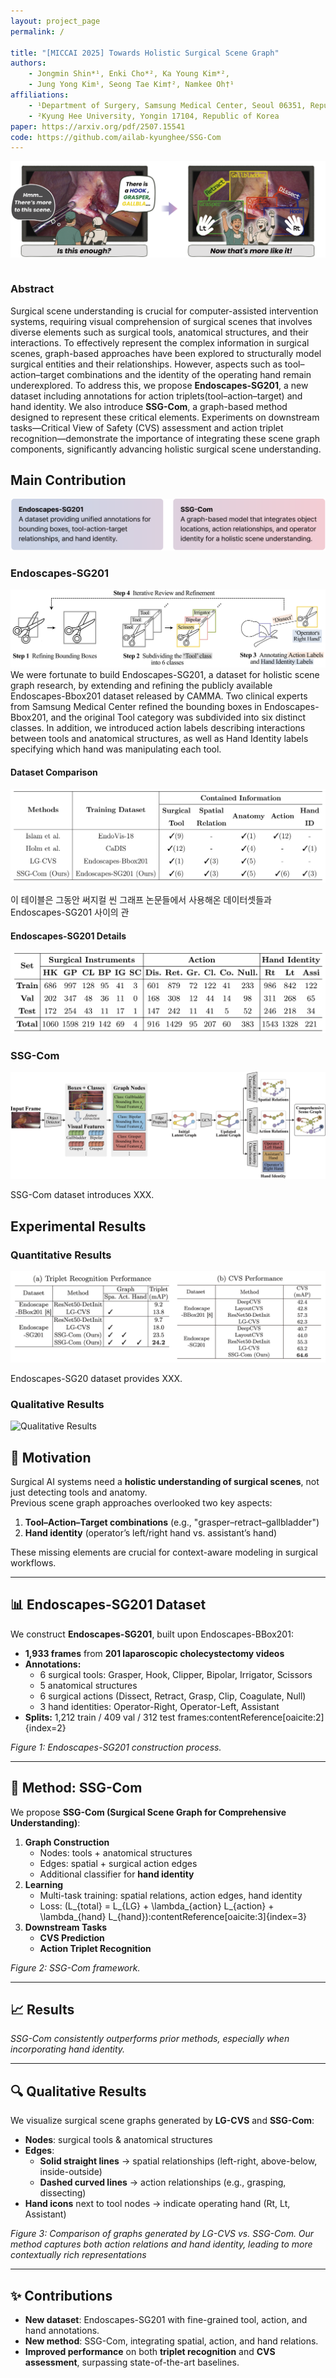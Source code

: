 ```yaml
---
layout: project_page
permalink: /

title: "[MICCAI 2025] Towards Holistic Surgical Scene Graph"
authors:
    - Jongmin Shin*¹, Enki Cho*², Ka Young Kim*²,
    - Jung Yong Kim¹, Seong Tae Kim†², Namkee Oh†¹
affiliations:
    - ¹Department of Surgery, Samsung Medical Center, Seoul 06351, Republic of Korea
    - ²Kyung Hee University, Yongin 17104, Republic of Korea
paper: https://arxiv.org/pdf/2507.15541
code: https://github.com/ailab-kyunghee/SSG-Com
---
```



![Illustration](/static/image/1.png)  
<!-- Abstract -->
<div class="columns is-centered has-text-centered">
    <div class="column is-four-fifths">
        <h3>Abstract</h3>
        <div class="content has-text-justified">
        Surgical scene understanding is crucial for computer-assisted intervention systems, requiring visual comprehension of surgical scenes that involves diverse elements such as surgical tools, anatomical structures, and their interactions. 
        To effectively represent the complex information in surgical scenes, graph-based approaches have been explored to structurally model surgical entities and their relationships. 
        However, aspects such as tool–action–target combinations and the identity of the operating hand remain underexplored. 
        To address this, we propose <b>Endoscapes-SG201</b>, a new dataset including annotations for action triplets(tool–action–target) and hand identity. 
        We also introduce <b>SSG-Com</b>, a graph-based method designed to represent these critical elements. 
        Experiments on downstream tasks—Critical View of Safety (CVS) assessment and action triplet recognition—demonstrate the importance of integrating these scene graph components, significantly advancing holistic surgical scene understanding. 
        </div>
    </div>
</div>

<div class="is-centered">
  <div class="is-four-fifths">
    <h2>Main Contribution</h2>
    <img src="/static/image/2.png" alt="Key Contribution">
  </div>

  <div class="is-four-fifths">
    <h3>Endoscapes-SG201</h3>
    <img src="/static/image/construction.png" alt="Dataset Construction">
    We were fortunate to build Endoscapes-SG201, a dataset for holistic scene graph research, by extending and refining the publicly available Endoscapes-Bbox201 dataset released by CAMMA. Two clinical experts from Samsung Medical Center refined the bounding boxes in Endoscapes-Bbox201, and the original Tool category was subdivided into six distinct classes. In addition, we introduced action labels describing interactions between tools and anatomical structures, as well as Hand Identity labels specifying which hand was manipulating each tool.
    <h4>Dataset Comparison</h4>
    <img src="/static/image/3.png" alt="Dataset Comparison">
    <div class="content has-text-justified">
      <p>
        이 테이블은 그동안 써지컬 씬 그래프 논문들에서 사용해온 데이터셋들과 Endoscapes-SG201 사이의 관
      </p>
      <h4>Endoscapes-SG201 Details</h4>
      <img src="/static/image/4.png" alt="Endoscapes-SG201 Dataset Details">
    </div>
  </div>

  <div class="is-four-fifths">
    <h3>SSG-Com</h3>
    <img src="/static/image/5.png" alt="SSG-Com Overall Architecture">
    <div class="content has-text-justified">
      <p>
        SSG-Com dataset introduces XXX. 
      </p>
    </div>
  </div>
</div>

<div class="is-centered">
  <div class="is-four-fifths">
    <h2>Experimental Results</h2>
  </div>

  <div class="is-four-fifths">
    <h3>Quantitative Results</h3>
    <img src="/static/image/6.png" alt="Quantitative Results">
    <div class="content has-text-justified">
      <p>
        Endoscapes-SG20 dataset provides XXX.
      </p>
    </div>
    <h3>Qualitative Results</h3>
    <img src="/static/image/7.png" alt="Qualitative Results">
  </div>
</div>


## 🚀 Motivation
Surgical AI systems need a **holistic understanding of surgical scenes**, not just detecting tools and anatomy.  
Previous scene graph approaches overlooked two key aspects:
1. **Tool–Action–Target combinations** (e.g., "grasper–retract–gallbladder")  
2. **Hand identity** (operator’s left/right hand vs. assistant’s hand)

These missing elements are crucial for context-aware modeling in surgical workflows.

---

## 📊 Endoscapes-SG201 Dataset
We construct **Endoscapes-SG201**, built upon Endoscapes-BBox201:
- **1,933 frames** from **201 laparoscopic cholecystectomy videos**
- **Annotations:**
  - 6 surgical tools: Grasper, Hook, Clipper, Bipolar, Irrigator, Scissors
  - 5 anatomical structures
  - 6 surgical actions (Dissect, Retract, Grasp, Clip, Coagulate, Null)
  - 3 hand identities: Operator-Right, Operator-Left, Assistant
- **Splits:** 1,212 train / 409 val / 312 test frames:contentReference[oaicite:2]{index=2}

*Figure 1: Endoscapes-SG201 construction process.*

---

## 🧩 Method: SSG-Com
We propose **SSG-Com (Surgical Scene Graph for Comprehensive Understanding)**:
1. **Graph Construction**  
   - Nodes: tools + anatomical structures  
   - Edges: spatial + surgical action edges  
   - Additional classifier for **hand identity**
2. **Learning**  
   - Multi-task training: spatial relations, action edges, hand identity  
   - Loss: \(L_{total} = L_{LG} + \lambda_{action} L_{action} + \lambda_{hand} L_{hand}\):contentReference[oaicite:3]{index=3}
3. **Downstream Tasks**  
   - **CVS Prediction**  
   - **Action Triplet Recognition**

*Figure 2: SSG-Com framework.*

---

## 📈 Results


*SSG-Com consistently outperforms prior methods, especially when incorporating hand identity.*

---

## 🔍 Qualitative Results
We visualize surgical scene graphs generated by **LG-CVS** and **SSG-Com**:

- **Nodes**: surgical tools & anatomical structures  
- **Edges**:  
  - **Solid straight lines** → spatial relationships (left-right, above-below, inside-outside)  
  - **Dashed curved lines** → action relationships (e.g., grasping, dissecting)  
- **Hand icons** next to tool nodes → indicate operating hand (Rt, Lt, Assistant)

*Figure 3: Comparison of graphs generated by LG-CVS vs. SSG-Com. Our method captures both action relations and hand identity, leading to more contextually rich representations*

---

## ✨ Contributions
- **New dataset**: Endoscapes-SG201 with fine-grained tool, action, and hand annotations.  
- **New method**: SSG-Com, integrating spatial, action, and hand relations.  
- **Improved performance** on both **triplet recognition** and **CVS assessment**, surpassing state-of-the-art baselines.

<!-- --- -->
<!-- 
## 📚 Citation
If you use our work, please cite:

```bibtex
@article{shin2025towards,
  title={Towards Holistic Surgical Scene Graph},
  author={Shin, Jongmin and Cho, Enki and Kim, Ka Young and Kim, Jung Yong and Kim, Seong Tae and Oh, Namkee},
  journal={Medical Image Computing and Computer-Assisted Intervention (MICCAI)},
  year={2025}
} -->
